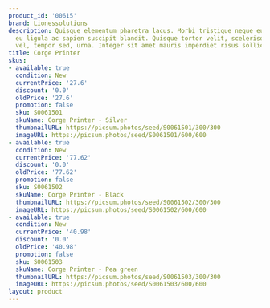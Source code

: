 ```yaml
---
product_id: '00615'
brand: Lionessolutions
description: Quisque elementum pharetra lacus. Morbi tristique neque eu mauris. Proin
  eu ligula ac sapien suscipit blandit. Quisque tortor velit, scelerisque et, facilisis
  vel, tempor sed, urna. Integer sit amet mauris imperdiet risus sollicitudin rutrum.
title: Corge Printer
skus:
- available: true
  condition: New
  currentPrice: '27.6'
  discount: '0.0'
  oldPrice: '27.6'
  promotion: false
  sku: S0061501
  skuName: Corge Printer - Silver
  thumbnailURL: https://picsum.photos/seed/S0061501/300/300
  imageURL: https://picsum.photos/seed/S0061501/600/600
- available: true
  condition: New
  currentPrice: '77.62'
  discount: '0.0'
  oldPrice: '77.62'
  promotion: false
  sku: S0061502
  skuName: Corge Printer - Black
  thumbnailURL: https://picsum.photos/seed/S0061502/300/300
  imageURL: https://picsum.photos/seed/S0061502/600/600
- available: true
  condition: New
  currentPrice: '40.98'
  discount: '0.0'
  oldPrice: '40.98'
  promotion: false
  sku: S0061503
  skuName: Corge Printer - Pea green
  thumbnailURL: https://picsum.photos/seed/S0061503/300/300
  imageURL: https://picsum.photos/seed/S0061503/600/600
layout: product
---
```

